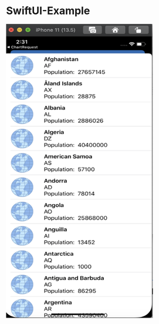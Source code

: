 # SwiftUI-Example
<img src="Screenshot%202020-06-23%20at%202.31.32%20PM.png" width="400" height="800">
